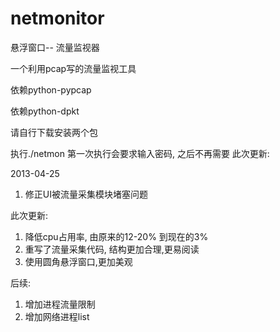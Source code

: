 netmonitor
==========

悬浮窗口-- 流量监视器

一个利用pcap写的流量监视工具

依赖python-pypcap

依赖python-dpkt

请自行下载安装两个包

执行./netmon  第一次执行会要求输入密码, 之后不再需要
此次更新:

2013-04-25

1. 修正UI被流量采集模块堵塞问题

此次更新:

1. 降低cpu占用率, 由原来的12-20% 到现在的3%
2. 重写了流量采集代码, 结构更加合理,更易阅读
3. 使用圆角悬浮窗口,更加美观

后续:
  1. 增加进程流量限制
  2. 增加网络进程list
